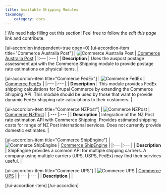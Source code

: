 ```yaml
---
title: Available Shipping Modules
taxonomy:
    category: docs
---
```


! We need help filling out this section! Feel free to follow the *edit this page* link and contribute.


[ui-accordion independent=true open=0]
[ui-accordion-item title="Commerce Australia Post"]
| ![Commerce Australia Post] | [Commerce Australia Post] |
|:--- |:--- |
| **Description** | Uses the auspost postage assessment api with the Commerce Shipping module to provide postage rate estimations on physical items. | 

[ui-accordion-item title="Commerce FedEx"]
| ![Commerce FedEx] | [Commerce FedEx] |
|:--- |:--- |
| **Description** | This module provides FedEx shipping calculations for Drupal Commerce by extending the Commerce Shipping API. This module should be used by those that want to provide dynamic FedEx shipping rate calculations to their customers. | 

[ui-accordion-item title="Commerce NZPost"]
| ![Commerce NZPost] | [Commerce NZPost] |
|:--- |:--- |
| **Description** | Integration of the NZ Post rate estimation API with Commerce Shipping. Provides estimated shipping costs for range of NZ Post international services. Does not currently provide domestic estimates. | 

[ui-accordion-item title="Commerce ShipEngine"]
| ![Commerce ShipEngine] | [Commerce ShipEngine] |
|:--- |:--- |
| **Description** | ShipEngine provides a common API for multiple shipping carriers. A company using multiple carriers (UPS, USPS, FedEx) may find their services useful. | 

[ui-accordion-item title="Commerce UPS"]
| ![Commerce UPS] | [Commerce UPS] |
|:--- |:--- |
| **Description** |  | 

[/ui-accordion-item]
[/ui-accordion]

[Commerce Australia Post]: https://www.drupal.org/project/commerce_auspost
[Commerce FedEx]: https://www.drupal.org/project/commerce_fedex
[Commerce NZPost]: https://www.drupal.org/project/commerce_nzpost
[Commerce ShipEngine]: https://www.drupal.org/project/commerce_shipengine
[Commerce UPS]: https://www.drupal.org/project/commerce_ups